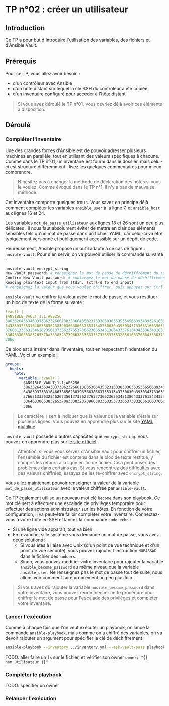 # TP n°02 : créer un utilisateur

## Introduction

Ce TP a pour but d'introduire l'utilisation des variables, des fichiers et d'Ansible Vault.

## Prérequis

Pour ce TP, vous allez avoir besoin :
- d'un contrôleur avec Ansible
- d'un hôte distant sur lequel la clé SSH du contrôleur a été copiée
- d'un inventaire configuré pour accéder à l'hôte distant

> Si vous avez déroulé le TP n°01, vous devriez déjà avoir ces éléments à disposition.

## Déroulé

### Compléter l'inventaire

Une des grandes forces d'Ansible est de pouvoir adresser plusieurs machines en parallèle, tout en utilisant des valeurs spécifiques à chacune. Comme dans le TP n°01, un inventaire est fourni dans le dossier, mais celui-ci est structuré différemment : lisez les quelques commentaires pour mieux comprendre.

> N'hésitez pas à changer la méthode de déclaration des hôtes si vous le voulez. Comme évoqué dans le TP n°1, il n'y a pas de mauvaise méthode.

Cet inventaire comporte quelques trous. Vous savez en principe déjà comment compléter les variables `ansible_user` à la ligne 7, et `ansible_host` aux lignes 16 et 24.

Les variables `mot_de_passe_utilisateur` aux lignes 18 et 26 sont un peu plus délicates : il nous faut absolument éviter de mettre en clair des éléments sensibles tels qu'un mot de passe dans un fichier YAML, car celui-ci va être typiquement versionné et publiquement accessible sur un dépôt de code.

Heureusement, Ansible propose un outil adapté à ce cas de figure : `ansible-vault`. Pour s'en servir, on va pouvoir utiliser la commande suivante :
```bash
ansible-vault encrypt_string
New Vault password: # renseignez le mot de passe de déchiffrement du secret, puis appuyez sur entrée>
Confirm New Vault password: # confirmez le mot de passe de déchiffrement du secret, puis appuyez sur entrée>
Reading plaintext input from stdin. (ctrl-d to end input)
# renseignez la valeur que vous voulez chiffrer, puis appuyez sur Ctrl et D en même temps
```

`ansible-vault` va chiffrer la valeur avec le mot de passe, et vous restituer un bloc de texte de la forme suivante :
```yaml
!vault |
$ANSIBLE_VAULT;1.1;AES256
38633264363430373862326661383536643532313338303635353565663934393261653363373365
6438393738316466386562383963663866373531343730630a393034373363316639653839663036
37663133363234626235613733623765373662363534313864333761343435363431633334626137
3364633065383265370a333832373966383363353733653738326561663766643330373164653862
3066
```

Ce bloc est à insérer dans l'inventaire, tout en respectant l'indentation du YAML. Voici un exemple :
```yaml
groupe:
  hosts:
    hote:
      variable: !vault |
        $ANSIBLE_VAULT;1.1;AES256
        38633264363430373862326661383536643532313338303635353565663934393261653363373365
        6438393738316466386562383963663866373531343730630a393034373363316639653839663036
        37663133363234626235613733623765373662363534313864333761343435363431633334626137
        3364633065383265370a333832373966383363353733653738326561663766643330373164653862
        3066
```

> Le caractère `|` sert à indiquer que la valeur de la variable s'étale sur plusieurs lignes. Vous pouvez en apprendre plus sur le site [YAML multiline](https://yaml-multiline.info/)

`ansible-vault` possède d'autres capacités que `encrypt_string`. Vous pouvez en apprendre plus sur [le site officiel](https://docs.ansible.com/ansible/latest/vault_guide/index.html).

> Attention, si vous vous servez d'Ansible Vault pour chiffrer un fichier, l'ensemble du fichier est contenu dans le bloc de texte restitué, y compris les retours à la ligne en fin de fichier. Cela peut poser des problèmes dans certains cas. Si vous rencontrez des difficultés avec des valeurs chiffrées, essayez de les re-chiffrer avec `encrypt_string`.

Vous allez maintenant pouvoir renseigner la valeur de la variable `mot_de_passe_utilisateur` avec la valeur chiffrée par `ansible-vault`.

Ce TP également utilise un nouveau mot clé `become` dans son playbook. Ce mot clé sert à effectuer une escalade de privilèges temporaire pour effectuer des actions administrateur sur les hôtes. En fonction de votre configuration, il va peut-être falloir compléter votre inventaire. Connectez-vous à votre hôte en SSH et lancez la commande `sudo echo` :
- Si une ligne vide apparaît, tout va bien.
- En revanche, si le système vous demande un mot de passe, vous avez deux solutions :
  - Si vous êtes à l'aise avec Unix (d'un point de vue technique et d'un point de vue sécurité), vous pouvez rajouter l'instruction `NOPASSWD` dans le fichier des `sudoers`.
  - Sinon, vous pouvez modifier votre inventaire pour rajouter la variable `ansible_become_password` au même niveau que la variable `ansible_user`. Ne renseignez pas le mot de passe tout de suite, nous allons voir comment faire proprement un peu plus loin.

> Si vous avez dû rajouter la variable `ansible_become_password` dans votre inventaire, vous pouvez recommencer cette procédure pour chiffrer le mot de passe pour l'escalade des privilèges et compléter votre inventaire.

### Lancer l'exécution

Comme à chaque fois que l'on veut exécuter un playbook, on lance la commande `ansible-playbook`, mais comme on a chiffré des variables, on va devoir rajouter un argument pour spécifier la clé de déchiffrement :
```bash
ansible-playbook --inventory ../inventory.yml --ask-vault-pass playbook.yml
```

TODO: aller faire un `ls` sur le fichier, et vérifier son owner
`owner: "{{ nom_utilisateur }}"`

### Compléter le playbook

TODO: spécifier un owner

### Relancer l'exécution

